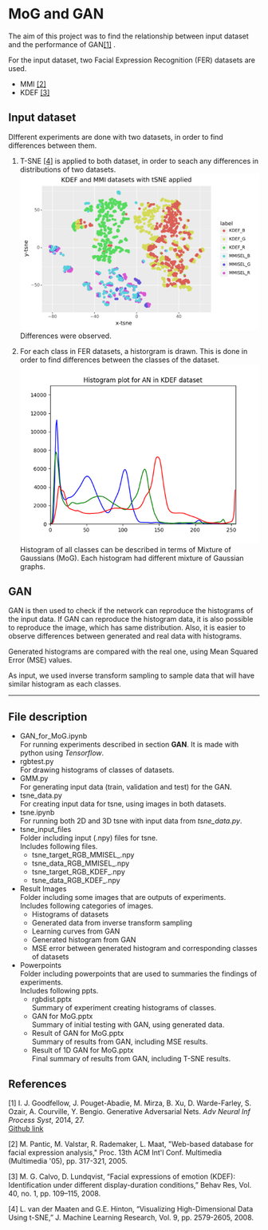 
# MoG and GAN

The aim of this project was to find the relationship between input dataset and the performance of GAN[[1]](#1) .  

For the input dataset, two Facial Expression Recognition (FER) datasets are used.
* MMI [[2]](#2) 
* KDEF [[3]](#3) 

## Input dataset
DIfferent experiments are done with two datasets, in order to find differences between them.
1. T-SNE [[4]](#4)  is applied to both dataset, in order to seach any differences in distributions of two datasets.
![T-SNE results](https://github.com/KevSr/MoG_and_GAN/blob/master/Result%20Images/tsne.jpg)  
Differences were observed.

2. For each class in FER datasets, a historgram is drawn. This is done in order to find differences between the classes of the dataset.
![Example of the histogram](https://github.com/KevSr/MoG_and_GAN/blob/master/Result%20Images/rgb_MMIsel_KDEF_CK/KDEF_AN.png)  
Histogram of all classes can be described in terms of Mixture of Gaussians (MoG). Each histogram had different mixture of Gaussian graphs.

## GAN

GAN is then used to check if the network can reproduce the histograms of the input data. If GAN can reproduce the histogram data, it is also possible to reproduce the image, which has same distribution. Also, it is easier to observe differences between generated and real data with histograms.  

Generated histograms are compared with the real one, using Mean Squared Error (MSE) values.  

As input, we used inverse transform sampling to sample data that will have similar histogram as each classes.

---

## File description

* GAN_for_MoG.ipynb  
For running experiments described in section **GAN**. It is made with python using *Tensorflow*.
* rgbtest.py  
For drawing histograms of classes of datasets.
* GMM.py  
For generating input data (train, validation and test) for the GAN.
* tsne_data.py  
For creating input data for tsne, using images in both datasets.
* tsne.ipynb  
For running both 2D and 3D tsne with input data from *tsne_data.py*.
* tsne_input_files  
Folder including input (.npy) files for tsne.  
Includes following files.
    * tsne_target_RGB_MMISEL_.npy
    * tsne_data_RGB_MMISEL_.npy
    * tsne_target_RGB_KDEF_.npy
    * tsne_data_RGB_KDEF_.npy
* Result Images  
Folder including some images that are outputs of experiments.  
Includes following categories of images.
    * Histograms of datasets
    * Generated data from inverse transform sampling
    * Learning curves from GAN
    * Generated histogram from GAN
    * MSE error between generated histogram and corresponding classes of datasets
* Powerpoints  
Folder including powerpoints that are used to summaries the findings of experiments.  
Includes following ppts.
    * rgbdist.pptx  
    Summary of experiment creating histograms of classes.
    * GAN for MoG.pptx  
    Summary of initial testing with GAN, using generated data.
    * Result of GAN for MoG.pptx  
    Summary of results from GAN, including MSE results.
    * Result of 1D GAN for MoG.pptx  
    Final summary of results from GAN, including T-SNE results.


## References
<a id="1">[1]</a>  I. J. Goodfellow, J. Pouget-Abadie, M. Mirza, B. Xu, D. Warde-Farley, S. Ozair, A. Courville, Y. Bengio. Generative Adversarial Nets. *Adv Neural Inf Process Syst*, 2014, 27.  
[Github link](https://github.com/goodfeli/adversarial)

<a id="2">[2]</a> M. Pantic, M. Valstar, R. Rademaker, L. Maat, "Web-based database for facial expression analysis," Proc. 13th ACM Int'l Conf. Multimedia (Multimedia '05), pp. 317-321, 2005.

<a id="3">[3]</a> M. G. Calvo, D. Lundqvist, “Facial expressions of emotion (KDEF): Identification under different display-duration conditions,” Behav Res, Vol. 40, no. 1, pp. 109–115, 2008.

<a id="4">[4]</a> L. van der Maaten and G.E. Hinton, “Visualizing High-Dimensional Data Using t-SNE,” J. Machine Learning Research, Vol. 9, pp. 2579-2605, 2008.
